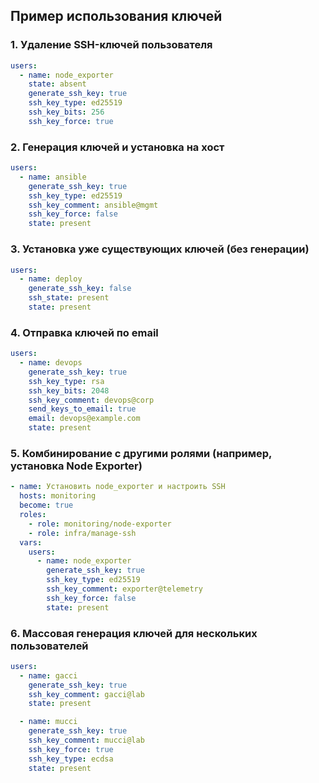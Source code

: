 ## Пример использования ключей

### 1. Удаление SSH-ключей пользователя
```yaml
users:
  - name: node_exporter
    state: absent
    generate_ssh_key: true
    ssh_key_type: ed25519
    ssh_key_bits: 256
    ssh_key_force: true
```

### 2. Генерация ключей и установка на хост
```yaml
users:
  - name: ansible
    generate_ssh_key: true
    ssh_key_type: ed25519
    ssh_key_comment: ansible@mgmt
    ssh_key_force: false
    state: present
```

### 3. Установка уже существующих ключей (без генерации)
```yaml
users:
  - name: deploy
    generate_ssh_key: false
    ssh_state: present
    state: present
```

### 4. Отправка ключей по email
```yaml
users:
  - name: devops
    generate_ssh_key: true
    ssh_key_type: rsa
    ssh_key_bits: 2048
    ssh_key_comment: devops@corp
    send_keys_to_email: true
    email: devops@example.com
    state: present
```

### 5. Комбинирование с другими ролями (например, установка Node Exporter)
```yaml
- name: Установить node_exporter и настроить SSH
  hosts: monitoring
  become: true
  roles:
    - role: monitoring/node-exporter
    - role: infra/manage-ssh
  vars:
    users:
      - name: node_exporter
        generate_ssh_key: true
        ssh_key_type: ed25519
        ssh_key_comment: exporter@telemetry
        ssh_key_force: false
        state: present
```

### 6. Массовая генерация ключей для нескольких пользователей
```yaml
users:
  - name: gacci
    generate_ssh_key: true
    ssh_key_comment: gacci@lab
    state: present

  - name: mucci
    generate_ssh_key: true
    ssh_key_comment: mucci@lab
    ssh_key_force: true
    ssh_key_type: ecdsa
    state: present
```